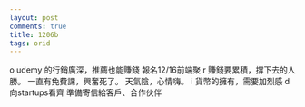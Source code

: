 ```yaml
---
layout: post
comments: true
title: 1206b
tags: orid
---
```

o
udemy 的行銷廣深，推薦也能賺錢
報名12/16前端聚
r
賺錢要累積，撐下去的人勝。
一直有免費課，興奮死了。
天氣陰，心情嗨。
i
貨幣的擁有，需要加烈感
d
向startups看齊
準備寄信給客戶、合作伙伴


